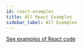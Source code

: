 ```yaml
---
id: react-examples
title: All React Examples
sidebar_label: All Examples
---
```


[See examples of React code](js/react/examples/react-hide-on-scroll.md)
